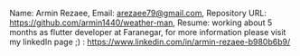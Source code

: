 Name: Armin Rezaee,
Email: arezaee79@gmail.com,
Repository URL: https://github.com/armin1440/weather-man,
Resume: working about 5 months as flutter developer at Faranegar,
for more information please visit my linkedIn page ;) : https://www.linkedin.com/in/armin-rezaee-b980b6b9/
